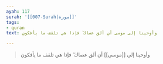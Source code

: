 ```yaml
---
ayah: 117
surah: '[[007-Surah|سورة]]'
tags:
- quran
text: وأوحينا إلى موسى أن ألق عصاك ۖ فإذا هي تلقف ما يأفكون

---
```

> وأوحينا إلى [[موسى]] أن ألق عصاك ۖ فإذا هي تلقف ما يأفكون
